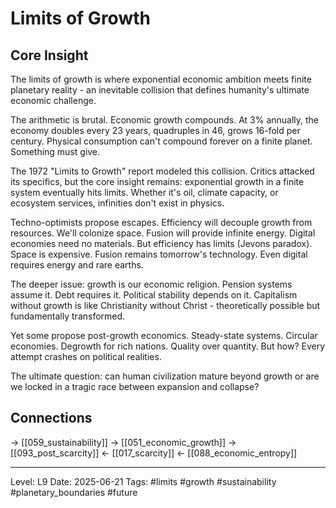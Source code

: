 # Limits of Growth

## Core Insight
The limits of growth is where exponential economic ambition meets finite planetary reality - an inevitable collision that defines humanity's ultimate economic challenge.

The arithmetic is brutal. Economic growth compounds. At 3% annually, the economy doubles every 23 years, quadruples in 46, grows 16-fold per century. Physical consumption can't compound forever on a finite planet. Something must give.

The 1972 "Limits to Growth" report modeled this collision. Critics attacked its specifics, but the core insight remains: exponential growth in a finite system eventually hits limits. Whether it's oil, climate capacity, or ecosystem services, infinities don't exist in physics.

Techno-optimists propose escapes. Efficiency will decouple growth from resources. We'll colonize space. Fusion will provide infinite energy. Digital economies need no materials. But efficiency has limits (Jevons paradox). Space is expensive. Fusion remains tomorrow's technology. Even digital requires energy and rare earths.

The deeper issue: growth is our economic religion. Pension systems assume it. Debt requires it. Political stability depends on it. Capitalism without growth is like Christianity without Christ - theoretically possible but fundamentally transformed.

Yet some propose post-growth economics. Steady-state systems. Circular economies. Degrowth for rich nations. Quality over quantity. But how? Every attempt crashes on political realities.

The ultimate question: can human civilization mature beyond growth or are we locked in a tragic race between expansion and collapse?

## Connections
→ [[059_sustainability]]
→ [[051_economic_growth]]
→ [[093_post_scarcity]]
← [[017_scarcity]]
← [[088_economic_entropy]]

---
Level: L9
Date: 2025-06-21
Tags: #limits #growth #sustainability #planetary_boundaries #future